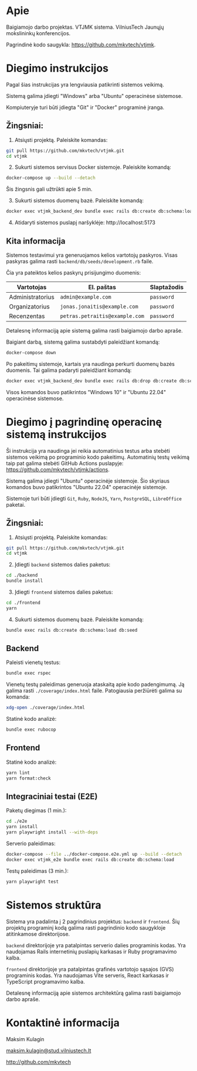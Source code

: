 # Apie

Baigiamojo darbo projektas. VTJMK sistema. VilniusTech Jaunųjų mokslininkų konferencijos.

Pagrindinė kodo saugykla: https://github.com/mkvtech/vtjmk.

# Diegimo instrukcijos

Pagal šias instrukcijas yra lengviausia patikrinti sistemos veikimą.

Sistemą galima įdiegti "Windows" arba "Ubuntu" operacinėse sistemose.

Kompiuteryje turi būti įdiegta "Git" ir "Docker" programinė įranga.

## Žingsniai:

1. Atsiųsti projektą. Paleiskite komandas:

```sh
git pull https://github.com/mkvtech/vtjmk.git
cd vtjmk
```

2. Sukurti sistemos servisus Docker sistemoje. Paleiskite komandą:

```sh
docker-compose up --build --detach
```

Šis žingsnis gali užtrūkti apie 5 min.

3. Sukurti sistemos duomenų bazė. Paleiskite komandą:

```sh
docker exec vtjmk_backend_dev bundle exec rails db:create db:schema:load db:seed
```

4. Atidaryti sistemos puslapį naršyklėje: http://localhost:5173

## Kita informacija

Sistemos testavimui yra generuojamos kelios vartotojų paskyros. Visas paskyras galima rasti `backend/db/seeds/development.rb` faile.

Čia yra pateiktos kelios paskyrų prisijungimo duomenis:

| Vartotojas       | El. paštas                     | Slaptažodis |
| ---------------- | ------------------------------ | ----------- |
| Administratorius | `admin@example.com`            | `password`  |
| Organizatorius   | `jonas.jonaitis@example.com`   | `password`  |
| Recenzentas      | `petras.petraitis@example.com` | `password`  |

Detalesnę informaciją apie sistemą galima rasti baigiamojo darbo apraše.

Baigiant darbą, sistemą galima sustabdyti paleidžiant komandą:

```sh
docker-compose down
```

Po pakeitimų sistemoje, kartais yra naudinga perkurti duomenų bazės duomenis. Tai galima padaryti paleidžiant komandą:

```sh
docker exec vtjmk_backend_dev bundle exec rails db:drop db:create db:schema:load db:seed
```

Visos komandos buvo patikrintos "Windows 10" ir "Ubuntu 22.04" operacinėse sistemose.

# Diegimo į pagrindinę operacinę sistemą instrukcijos

Ši instrukcija yra naudinga jei reikia automatinius testus arba stebėti sistemos veikimą po programinio kodo pakeitimų. Automatinių testų veikimą taip pat galima stebėti GitHub Actions puslapyje: https://github.com/mkvtech/vtjmk/actions.

Sistemą galima įdiegti "Ubuntu" operacinėje sistemoje. Šio skyriaus komandos buvo patikrintos "Ubuntu 22.04" operacinėje sistemoje.

Sistemoje turi būti įdiegti `Git`, `Ruby`, `NodeJS`, `Yarn`, `PostgreSQL`, `LibreOffice` paketai.

## Žingsniai:

1. Atsiųsti projektą. Paleiskite komandas:

```sh
git pull https://github.com/mkvtech/vtjmk.git
cd vtjmk
```

2. Įdiegti `backend` sistemos dalies paketus:

```sh
cd ./backend
bundle install
```

3. Įdiegti `frontend` sistemos dalies paketus:

```sh
cd ./frontend
yarn
```

4. Sukurti sistemos duomenų bazė. Paleiskite komandą:

```sh
bundle exec rails db:create db:schema:load db:seed
```

## Backend

Paleisti vienetų testus:

```sh
bundle exec rspec
```

Vienetų testų paleidimas generuoja ataskaitą apie kodo padengimumą. Ją galima rasti `./coverage/index.html` faile. Patogiausia peržiūrėti galima su komanda:

```sh
xdg-open ./coverage/index.html
```

Statinė kodo analizė:

```sh
bundle exec rubocop
```

## Frontend

Statinė kodo analizė:

```sh
yarn lint
yarn format:check
```

## Integraciniai testai (E2E)

Paketų diegimas (1 min.):

```sh
cd ./e2e
yarn install
yarn playwright install --with-deps
```

Serverio paleidimas:

```sh
docker-compose --file ../docker-compose.e2e.yml up --build --detach
docker exec vtjmk_e2e bundle exec rails db:create db:schema:load
```

Testų paleidimas (3 min.):

```sh
yarn playwright test
```

# Sistemos struktūra

Sistema yra padalinta į 2 pagrindinius projektus: `backend` ir `frontend`. Šių projektų programinį kodą galima rasti pagrindinio kodo saugykloje atitinkamose direktorijose.

`backend` direktorijoje yra patalpintas serverio dalies programinis kodas. Yra naudojamas Rails internetinių puslapių karkasas ir Ruby programavimo kalba.

`frontend` direktorijoje yra patalpintas grafinės vartotojo sąsajos (GVS) programinis kodas. Yra naudojamas Vite serveris, React karkasas ir TypeScript programavimo kalba.

Detalesnę informaciją apie sistemos architektūrą galima rasti baigiamojo darbo apraše.

# Kontaktinė informacija

Maksim Kulagin

maksim.kulagin@stud.vilniustech.lt

http://github.com/mkvtech
